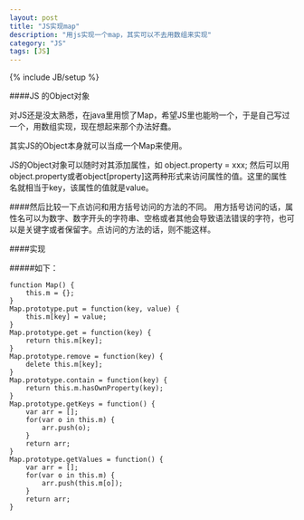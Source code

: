 ```yaml
---
layout: post
title: "JS实现map"
description: "用js实现一个map，其实可以不去用数组来实现"
category: "JS" 
tags: [JS]
---
```

{% include JB/setup %}

####JS 的Object对象

对JS还是没太熟悉，在java里用惯了Map，希望JS里也能哟一个，于是自己写过一个，用数组实现，现在想起来那个办法好蠢。

其实JS的Object本身就可以当成一个Map来使用。

JS的Object对象可以随时对其添加属性，如
	object.property = xxx;
然后可以用object.property或者object[property]这两种形式来访问属性的值。这里的属性名就相当于key，该属性的值就是value。

####然后比较一下点访问和用方括号访问的方法的不同。
用方括号访问的话，属性名可以为数字、数字开头的字符串、空格或者其他会导致语法错误的字符，也可以是关键字或者保留字。点访问的方法的话，则不能这样。


####实现

#####如下：

	function Map() {
		this.m = {};
	}
	Map.prototype.put = function(key, value) {
		this.m[key] = value;
	}
	Map.prototype.get = function(key) {
		return this.m[key];
	}
	Map.prototype.remove = function(key) {
		delete this.m[key];
	}
	Map.prototype.contain = function(key) {
		return this.m.hasOwnProperty(key);
	}
	Map.prototype.getKeys = function() {
		var arr = [];
		for(var o in this.m) {
			arr.push(o);
		}
		return arr;
	}
	Map.prototype.getValues = function() {
		var arr = [];
		for(var o in this.m) {
			arr.push(this.m[o]);	
		}
		return arr;
	}
	

